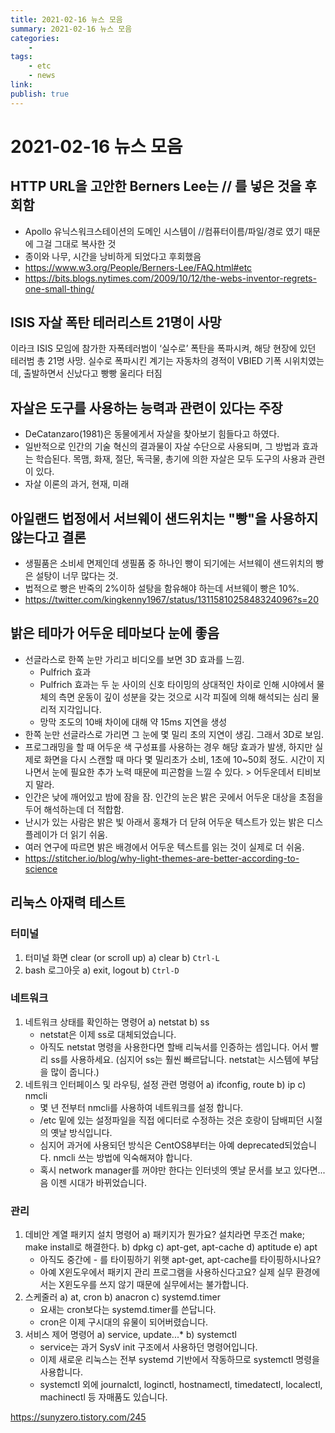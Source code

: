 ```yaml
---
title: 2021-02-16 뉴스 모음
summary: 2021-02-16 뉴스 모음
categories:
    - 
tags:
    - etc
    - news
link: 
publish: true
---
```


# 2021-02-16 뉴스 모음

## HTTP URL을 고안한 Berners Lee는 // 를 넣은 것을 후회함

- Apollo 유닉스워크스테이션의 도메인 시스템이 //컴퓨터이름/파일/경로 였기 때문에 그걸 그대로 복사한 것  
- 종이와 나무, 시간을 낭비하게 되었다고 후회했음  
- <https://www.w3.org/People/Berners-Lee/FAQ.html#etc>  
- <https://bits.blogs.nytimes.com/2009/10/12/the-webs-inventor-regrets-one-small-thing/>

## ISIS 자살 폭탄 테러리스트 21명이 사망

이라크 ISIS 모임에 참가한 자폭테러범이 ‘실수로’ 폭탄을 폭파시켜, 해당 현장에 있던 테러범 총 21명 사망. 실수로 폭파시킨 계기는 자동차의 경적이 VBIED 기폭 시위치였는데, 출발하면서 신났다고 빵빵 울리다 터짐

## 자살은 도구를 사용하는 능력과 관련이 있다는 주장

- DeCatanzaro(1981)은 동물에게서 자살을 찾아보기 힘들다고 하였다.  
- 일반적으로 인간의 기술 혁신의 결과물이 자살 수단으로 사용되며, 그 방법과 효과는 학습된다. 목맴, 화재, 절단, 독극물, 총기에 의한 자살은 모두 도구의 사용과 관련이 있다.
- 자살 이론의 과거, 현재, 미래

## 아일랜드 법정에서 서브웨이 샌드위치는 "빵"을 사용하지 않는다고 결론

- 생필품은 소비세 면제인데 생필품 중 하나인 빵이 되기에는 서브웨이 샌드위치의 빵은 설탕이 너무 많다는 것.
- 법적으로 빵은 반죽의 2%이하 설탕을 함유해야 하는데 서브웨이 빵은 10%.
- <https://twitter.com/kingkenny1967/status/1311581025848324096?s=20>

## 밝은 테마가 어두운 테마보다 눈에 좋음

- 선글라스로 한쪽 눈만 가리고 비디오를 보면 3D 효과를 느낌.
  - Pulfrich 효과
  - Pulfrich 효과는 두 눈 사이의 신호 타이밍의 상대적인 차이로 인해 시야에서 물체의 측면 운동이 깊이 성분을 갖는 것으로 시각 피질에 의해 해석되는 심리 물리적 지각입니다.
  - 망막 조도의 10배 차이에 대해 약 15ms 지연을 생성
- 한쪽 눈만 선글라스로 가리면 그 눈에 몇 밀리 초의 지연이 생김. 그래서 3D로 보임.
- 프로그래밍을 할 때 어두운 색 구성표를 사용하는 경우 해당 효과가 발생, 하지만 실제로 화면을 다시 스캔할 때 마다 몇 밀리초가 소비, 1초에 10~50회 정도. 시간이 지나면서 눈에 필요한 추가 노력 때문에 피곤함을 느낄 수 있다. > 어두운데서 티비보지 말라.
- 인간은 낮에 깨어있고 밤에 잠을 잠. 인간의 눈은 밝은 곳에서 어두운 대상을 초점을 두어 해석하는데 더 적합함.
- 난시가 있는 사람은 밝은 빛 아래서 홍채가 더 닫혀 어두운 텍스트가 있는 밝은 디스플레이가 더 읽기 쉬움.
- 여러 연구에 따르면 밝은 배경에서 어두운 텍스트를 읽는 것이 실제로 더 쉬움.
- <https://stitcher.io/blog/why-light-themes-are-better-according-to-science>

## 리눅스 아재력 테스트

### 터미널

1. 터미널 화면 clear (or scroll up)
  a) clear
  b) `Ctrl-L`
2. bash 로그아웃
  a) exit, logout
  b) `Ctrl-D`

### 네트워크

1. 네트워크 상태를 확인하는 명령어
   a) netstat
   b) ss
   - netstat은 이제 ss로 대체되었습니다.
   - 아직도 netstat 명령을 사용한다면 할배 리눅서를 인증하는 셈입니다. 어서 빨리 ss를 사용하세요. (심지어 ss는 훨씬 빠르답니다. netstat는 시스템에 부담을 많이 줍니다.)
2. 네트워크 인터페이스 및 라우팅, 설정 관련 명령어
    a) ifconfig, route
    b) ip
    c) nmcli
    - 몇 년 전부터 nmcli를 사용하여 네트워크를 설정 합니다.
    - /etc 밑에 있는 설정파일을 직접 에디터로 수정하는 것은 호랑이 담배피던 시절의 옛날 방식입니다.
    - 심지어 과거에 사용되던 방식은 CentOS8부터는 아예 deprecated되었습니다. nmcli 쓰는 방법에 익숙해져야 합니다.
    - 혹시 network manager를 꺼야만 한다는 인터넷의 옛날 문서를 보고 있다면... 음 이젠 시대가 바뀌었습니다.

### 관리

1. 데비안 계열 패키지 설치 명령어
   a) 패키지가 뭔가요? 설치라면 무조건 make; make install로 해결한다.
   b) dpkg
   c) apt-get, apt-cache
   d) aptitude
   e) apt
   - 아직도 중간에 - 를 타이핑하기 위햇 apt-get, apt-cache를 타이핑하시나요?
   - 아예 X윈도우에서 패키지 관리 프로그램을 사용하신다고요? 실제 실무 환경에서는 X윈도우를 쓰지 않기 때문에 실무에서는 불가합니다.
2. 스케줄러
   a) at, cron
   b) anacron
   c) systemd.timer
   - 요새는 cron보다는 systemd.timer를 쓴답니다.
   - cron은 이제 구시대의 유물이 되어버렸습니다.
3. 서비스 제어 명령어
   a) service, update...*
   b) systemctl
   - service는 과거 SysV init 구조에서 사용하던 명령어입니다.
   - 이제 새로운 리눅스는 전부 systemd 기반에서 작동하므로 systemctl 명령을 사용합니다.
   - systemctl 외에 journalctl, loginctl, hostnamectl, timedatectl, localectl, machinectl 등 자매품도 있습니다.

<https://sunyzero.tistory.com/245>
